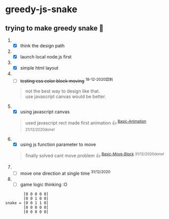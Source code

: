 # greedy-js-snake

## trying to make greedy snake :snake:
1. - [x] think the design path
2. - [x] launch local node.js first
3. - [x] simple html layout
4. - [ ] ~~testing css color block moving~~ <sup>18-12-2020諗到</sup>
    > not the best way to design like that.  
    > use javascript canvas would be better.  
4. - [x] using javascript canvas
    > used javascript rect made first animation :+1: <sup>[Basic-Animation](https://github.com/Leesinbaka/greedy-js-snake/blob/main/Basic-Animation.md) 21/12/2020done!</sup>
5. - [x] using js function parameter to move
    > finally solved cant move problem :+1: <sup>[Basic-Move-Block](https://github.com/Leesinbaka/greedy-js-snake/blob/main/Basic-Anime-With-AddEventListener.md) 31/12/2020done!</sup>
6. - [ ] move one direction at single time <sup>31/12/2020</sup>
7. - [ ] game logic thinking :O  
```
        [0 0 0 0 0]  
        [0 0 1 0 0]  
snake = [0 0 1 1 0]  
        [0 0 0 0 0]  
        [0 0 0 0 0]
```
